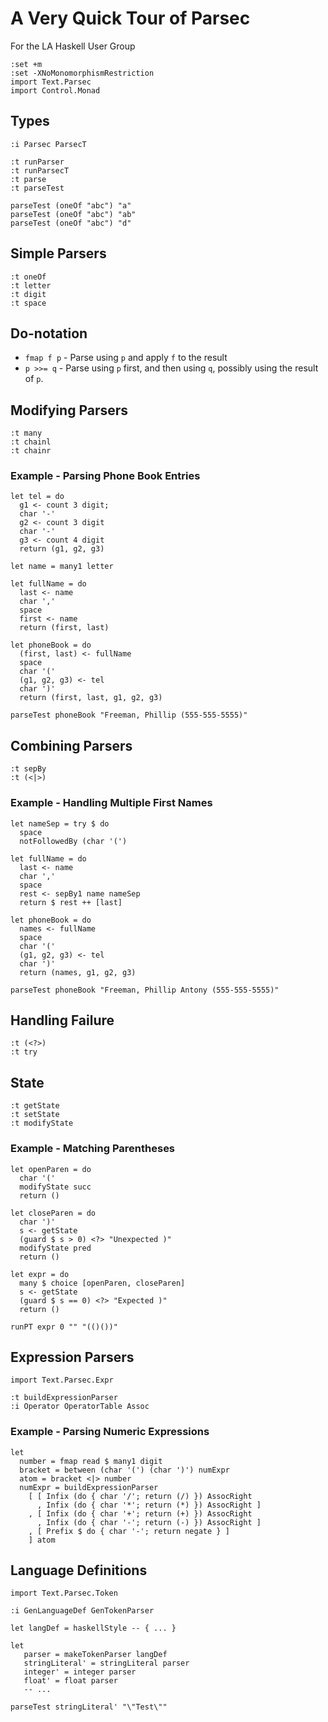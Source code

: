 # A Very Quick Tour of Parsec

For the LA Haskell User Group

    :set +m
    :set -XNoMonomorphismRestriction
    import Text.Parsec
    import Control.Monad

## Types

    :i Parsec ParsecT

    :t runParser
    :t runParsecT
    :t parse
    :t parseTest

    parseTest (oneOf "abc") "a"
    parseTest (oneOf "abc") "ab"
    parseTest (oneOf "abc") "d"

## Simple Parsers

    :t oneOf
    :t letter
    :t digit
    :t space

## Do-notation

- `fmap f p` - Parse using `p` and apply `f` to the result
- `p >>= q` - Parse using `p` first, and then using `q`, possibly using the result of `p`.

## Modifying Parsers
  
    :t many
    :t chainl
    :t chainr

### Example - Parsing Phone Book Entries

    let tel = do 
      g1 <- count 3 digit;
      char '-'
      g2 <- count 3 digit
      char '-'
      g3 <- count 4 digit
      return (g1, g2, g3) 

    let name = many1 letter

    let fullName = do
      last <- name
      char ','
      space
      first <- name
      return (first, last)

    let phoneBook = do
      (first, last) <- fullName
      space
      char '('
      (g1, g2, g3) <- tel
      char ')'
      return (first, last, g1, g2, g3)

    parseTest phoneBook "Freeman, Phillip (555-555-5555)"

## Combining Parsers

    :t sepBy
    :t (<|>)

### Example - Handling Multiple First Names

    let nameSep = try $ do
      space
      notFollowedBy (char '(')

    let fullName = do
      last <- name
      char ','
      space
      rest <- sepBy1 name nameSep
      return $ rest ++ [last]

    let phoneBook = do
      names <- fullName
      space
      char '('
      (g1, g2, g3) <- tel
      char ')'
      return (names, g1, g2, g3)

    parseTest phoneBook "Freeman, Phillip Antony (555-555-5555)"

## Handling Failure

    :t (<?>)
    :t try

## State

    :t getState
    :t setState
    :t modifyState

### Example - Matching Parentheses

    let openParen = do
      char '('
      modifyState succ
      return ()

    let closeParen = do
      char ')'
      s <- getState
      (guard $ s > 0) <?> "Unexpected )"
      modifyState pred
      return ()

    let expr = do
      many $ choice [openParen, closeParen]
      s <- getState
      (guard $ s == 0) <?> "Expected )"
      return ()

    runPT expr 0 "" "(()())"

## Expression Parsers

    import Text.Parsec.Expr

    :t buildExpressionParser
    :i Operator OperatorTable Assoc

### Example - Parsing Numeric Expressions 

    let 
      number = fmap read $ many1 digit
      bracket = between (char '(') (char ')') numExpr
      atom = bracket <|> number
      numExpr = buildExpressionParser
        [ [ Infix (do { char '/'; return (/) }) AssocRight
          , Infix (do { char '*'; return (*) }) AssocRight ]
        , [ Infix (do { char '+'; return (+) }) AssocRight
          , Infix (do { char '-'; return (-) }) AssocRight ]
        , [ Prefix $ do { char '-'; return negate } ]
        ] atom
      
## Language Definitions
	
    import Text.Parsec.Token

    :i GenLanguageDef GenTokenParser

    let langDef = haskellStyle -- { ... }

    let
       parser = makeTokenParser langDef
       stringLiteral' = stringLiteral parser
       integer' = integer parser
       float' = float parser
       -- ...

    parseTest stringLiteral' "\"Test\""
